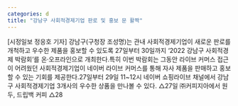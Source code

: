 ```yaml
---
categories: d
title: "강남구 사회적경제기업 판로 및 홍보 문 활짝"
---
```

[시정일보 정응호 기자] 강남구(구청장 조성명)는 관내 사회적경제기업이 새로운 판로를 개척하고 우수한 제품을 홍보할 수 있도록 27일부터 30일까지 ‘2022 강남구 사회적경제 박람회’를 온·오프라인으로 개최한다.특히 이번 박람회는 그동안 라이브 커머스 접근이 어려웠던 사회적경제기업이 네이버 라이브 커머스를 통해 자사 제품을 판매하고 홍보할 수 있는 기회를 제공한다.27일부터 29일 11~12시 네이버 쇼핑라이브 채널에서 강남구 사회적경제기업 3개사의 우수한 상품을 만나볼 수 있다. △27일 ㈜커피지아에서 원두, 드립백 커피 △28